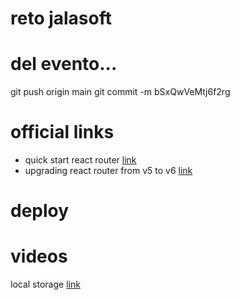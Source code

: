 # reto jalasoft
 
# del evento...
git push origin main
git commit -m 
bSxQwVeMtj6f2rg

# official links
- quick start react router [link](https://v5.reactrouter.com/web/guides/quick-start)
- upgrading react router from v5 to v6 [link](https://reactrouter.com/docs/en/v6/upgrading/v5)


# deploy


# videos
local storage [link](https://www.youtube.com/watch?v=Qp-fC9zXyJ4)